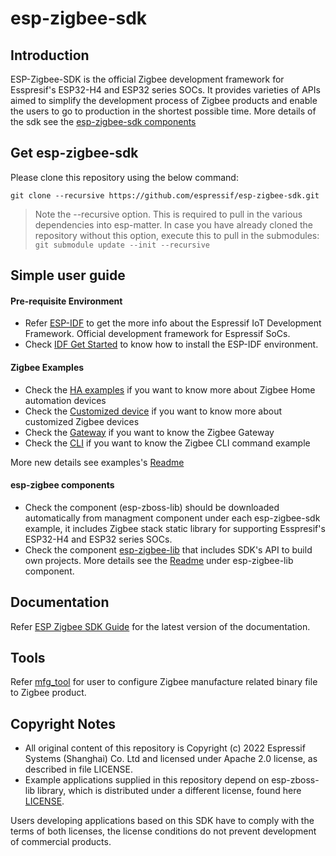 # esp-zigbee-sdk

## Introduction  
  
ESP-Zigbee-SDK is the official Zigbee development framework for Esspresif's ESP32-H4 and ESP32 series SOCs. It provides varieties of APIs aimed to simplify the development process of Zigbee products and enable the users to go to production in the shortest possible time. More details of the sdk see the [esp-zigbee-sdk components](components/esp-zigbee-lib/)

## Get esp-zigbee-sdk  

Please clone this repository using the below command:

```
git clone --recursive https://github.com/espressif/esp-zigbee-sdk.git
```

> Note the --recursive option. This is required to pull in the various dependencies into esp-matter. In case you have already cloned the repository without this option, execute this to pull in the submodules: `git submodule update --init --recursive`  

## Simple user guide  

#### Pre-requisite Environment  
- Refer [ESP-IDF](https://github.com/espressif/esp-idf) to get the more info about the Espressif IoT Development Framework. Official development framework for Espressif SoCs.  
- Check [IDF Get Started](https://docs.espressif.com/projects/esp-idf/en/latest/esp32/get-started/linux-macos-setup.html) to know how to install the ESP-IDF environment.

#### Zigbee Examples
- Check the [HA examples](examples/esp_zigbee_HA_sample) if you want to know more about Zigbee Home automation devices  
- Check the [Customized device](examples/esp_zigbee_customized_devices) if you want to know more about customized Zigbee devices  
- Check the [Gateway](examples/esp_zigbee_gateway) if you want to know the Zigbee Gateway  
- Check the [CLI](examples/esp_zigbee_cli) if you want to know the Zigbee CLI command example

More new details see examples's [Readme](examples/README.md)

#### esp-zigbee components
- Check the component (esp-zboss-lib) should be downloaded automatically from managment component under each esp-zigbee-sdk example, it includes Zigbee stack static library for supporting Esspresif's ESP32-H4 and ESP32 series SOCs.
- Check the component [esp-zigbee-lib](components/esp-zigbee-lib/) that includes SDK's API to build own projects. More details see the [Readme](components/esp-zigbee-lib/README.md) under esp-zigbee-lib component.

## Documentation  

Refer [ESP Zigbee SDK Guide](https://docs.espressif.com/projects/esp-zigbee-sdk/en/latest) for the latest version of the documentation.  

## Tools

Refer [mfg_tool](tools/mfg_tool/README.md) for user to configure Zigbee manufacture related binary file to Zigbee product.

## Copyright Notes

- All original content of this repository is Copyright (c) 2022 Espressif Systems (Shanghai) Co. Ltd and licensed under Apache 2.0 license, as described in file LICENSE.
- Example applications supplied in this repository depend on esp-zboss-lib library, which is distributed under a different license, found here [LICENSE](https://github.com/espressif/esp-zboss-lib/blob/master/LICENSE).

Users developing applications based on this SDK have to comply with the terms of both licenses, the license conditions do not prevent development of commercial products.
